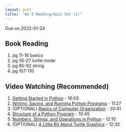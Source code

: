 ```yaml
---
layout: post
title:  "W2-3 Reading/Quiz Set (1)"
---
```


Due on 2022-01-24

## Book Reading 
1. pg 11-16 basics
2. pg 35-27 turtle mode 
3. pg 85-92 string 
4. pg 107-110


## Video Watching (Recommended)
1. [Getting Started in Python](https://www.youtube.com/watch?v=zQVtqvtdAE4) - 16:03
2. [Writing, Saving, and Running Python Programs](https://www.youtube.com/watch?v=RuLNfjY7f7Q) - 11:27
3. (OPTIONAL) [Basics of Computer Organization](https://www.youtube.com/watch?v=P_TcfAN6cU4) - 20:41
4.  [Structure of a Python Program](https://www.youtube.com/watch?v=fGuXoBd7WpI) - 10:45 
5.  [Numbers, Strings, and Operations in Python](https://www.youtube.com/watch?v=pkEh2BJbhAA) - 12:10
6.  (OPTIONAL) [A Little Bit About Turtle Graphics](https://www.youtube.com/watch?v=1t0Ye3WMmiQ) - 12:32